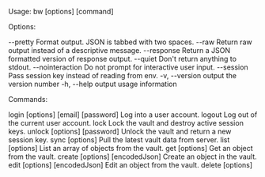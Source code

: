 Usage: bw [options] [command]

Options:

  --pretty                                    Format output. JSON is tabbed with two spaces.
  --raw                                       Return raw output instead of a descriptive message.
  --response                                  Return a JSON formatted version of response output.
  --quiet                                     Don't return anything to stdout.
  --nointeraction                             Do not prompt for interactive user input.
  --session <session>                         Pass session key instead of reading from env.
  -v, --version                               output the version number
  -h, --help                                  output usage information

Commands:

  login [options] [email] [password]          Log into a user account.
  logout                                      Log out of the current user account.
  lock                                        Lock the vault and destroy active session keys.
  unlock [options] [password]                 Unlock the vault and return a new session key.
  sync [options]                              Pull the latest vault data from server.
  list [options] <object>                     List an array of objects from the vault.
  get [options] <object> <id>                 Get an object from the vault.
  create [options] <object> [encodedJson]     Create an object in the vault.
  edit [options] <object> <id> [encodedJson]  Edit an object from the vault.
  delete [options] <object> <id>              Delete an object from the vault.
  restore <object> <id>                       Restores an object from the trash.
  share <id> <organizationId> [encodedJson]   Share an item to an organization.
  confirm [options] <object> <id>             Confirm an object to the organization.
  import [options] [format] [input]           Import vault data from a file.
  export [options] [password]                 Export vault data to a CSV or JSON file.
  generate [options]                          Generate a password/passphrase.
  encode                                      Base 64 encode stdin.
  config [options] <setting> [value]          Configure CLI settings.
  update                                      Check for updates.
  completion [options]                        Generate shell completions.
  status                                      Show server, last sync, user information, and vault status.

  Examples:

    bw login
    bw lock
    bw unlock myPassword321
    bw list --help
    bw list items --search google
    bw get item 99ee88d2-6046-4ea7-92c2-acac464b1412
    bw get password google.com
    echo '{"name":"My Folder"}' | bw encode
    bw create folder eyJuYW1lIjoiTXkgRm9sZGVyIn0K
    bw edit folder c7c7b60b-9c61-40f2-8ccd-36c49595ed72 eyJuYW1lIjoiTXkgRm9sZGVyMiJ9Cg==
    bw delete item 99ee88d2-6046-4ea7-92c2-acac464b1412
    bw generate -lusn --length 18
    bw config server https://bitwarden.example.com
